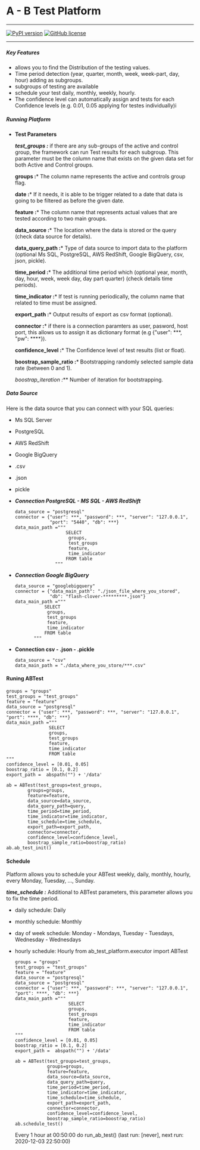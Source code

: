 
# A - B Test Platform

---------------------------

[![PyPI version](https://badge.fury.io/py/abtest.svg)](https://badge.fury.io/py/abtest)
[![GitHub license](https://img.shields.io/github/license/caglanakpinar/abtp)](https://github.com/caglanakpinar/abtp/blob/master/LICENSE)

----------------------------

##### Key Features

-   allows you to find the Distribution of the testing values.
-   Time period detection (year, quarter, month, week, week-part, day, hour) adding as subgroups.
-   subgroups of testing are available
-   schedule your test daily, monthly, weekly, hourly.
-   The confidence level can automatically assign and tests for each Confidence levels (e.g. 0.01, 0.05 applying for testes individually)i

##### Running Platform

- **Test Parameters**
    
    ***test_groups :*** if there are any sub-groups of the active and control group, the framework can run Test results for each subgroup. This parameter must be the column name that exists on the given data set for both Active and Control groups.
    
    **groups :*** The column name represents the active and controls group flag.
    
    **date :*** If it needs, it is able to be trigger related to a date that data is going to be filtered as before the given date.
    
    **feature :*** The column name that represents actual values that are tested according to two main groups.
    
    **data_source :*** The location where the data is stored or the query (check data source for details).
    
    **data_query_path :*** Type of data source to import data to the platform (optional Ms SQL, PostgreSQL, AWS RedShift, Google BigQuery, csv, json, pickle).
    
    **time_period :*** The additional time period which (optional year, month, day, hour, week, week day, day part quarter) (check details time periods).
    
    **time_indicator :*** If test is running periodically, the column name that related to time must be assigned.
    
    **export_path :*** Output results of export as csv format (optional).
    
    **connector :*** if there is a connection paramters as user, pasword, host port, this allows us to assign it as dictionary format (e.g {"user": ***, "pw": ****}).
    
    **confidence_level :*** The Confidence level of test results (list or float).
    
    **boostrap_sample_ratio :*** Bootstrapping randomly selected sample data rate (between 0 and 1).
    
    *boostrap_iteration :*** Number of iteration for bootstrapping.
    
    
    

##### Data Source
Here is the data source that you can connect with your SQL queries:

- Ms SQL Server
- PostgreSQL
- AWS RedShift
- Google BigQuery
- .csv
- .json
- pickle
    
-   ***Connection PostgreSQL - MS SQL - AWS RedShift***
    
        data_source = "postgresql"
        connector = {"user": ***, "password": ***, "server": "127.0.0.1", 
                     "port": "5440", "db": ***}
        data_main_path ="""
                           SELECT                             
                            groups,
                            test_groups
                            feature,
                            time_indicator
                           FROM table
                       """
        
        
-   ***Connection Google BigQuery***
        
        data_source = "googlebigquery"
        connector = {"data_main_path": "./json_file_where_you_stored", 
                     "db": "flash-clover-*********.json"}
        data_main_path ="""
                   SELECT                             
                    groups,
                    test_groups
                    feature,
                    time_indicator
                   FROM table
               """

-   **Connection csv - .json - .pickle** 
        
        data_source = "csv"
        data_main_path = "./data_where_you_store/***.csv"
        
   
#### Runing ABTest
    
    groups = "groups"
    test_groups = "test_groups"
    feature = "feature"
    data_source = "postgresql"
    connector = {"user": ***, "password": ***, "server": "127.0.0.1", 
    "port": ****, "db": ***}
    data_main_path ="""
                    SELECT                             
                    groups,
                    test_groups
                    feature,
                    time_indicator
                    FROM table
    """
    confidence_level = [0.01, 0.05]
    boostrap_ratio = [0.1, 0.2]
    export_path =  abspath("") + '/data'
    
    ab = ABTest(test_groups=test_groups, 
            groups=groups, 
            feature=feature, 
            data_source=data_source,
            data_query_path=query, 
            time_period=time_period, 
            time_indicator=time_indicator,
            time_schedule=time_schedule,
            export_path=export_path, 
            connector=connector, 
            confidence_level=confidence_level, 
            boostrap_sample_ratio=boostrap_ratio)
    ab.ab_test_init()
    
    
#### Schedule

Platform allows you to schedule your ABTest weekly, daily, monthly, hourly, every Monday, Tuesday, ..., Sunday.
    
***time_schedule :*** Additional to ABTest parameters, this parameter allows you to fix the time period.
-   daily schedule: Daily
-   monthly schedule: Monthly
-   day of week schedule: Monday - Mondays, Tuesday - Tuesdays, Wednesday - Wednesdays
-   hourly schedule: Hourly from ab_test_platform.executor import ABTest 

        groups = "groups"
        test_groups = "test_groups"
        feature = "feature"
        data_source = "postgresql"
        data_source = "postgresql"
        connector = {"user": ***, "password": ***, "server": "127.0.0.1", 
        "port": ****, "db": ***}
        data_main_path ="""
                            SELECT                             
                            groups,
                            test_groups
                            feature,
                            time_indicator
                            FROM table
        """
        confidence_level = [0.01, 0.05]
        boostrap_ratio = [0.1, 0.2]
        export_path =  abspath("") + '/data'
        
        ab = ABTest(test_groups=test_groups, 
                    groups=groups, 
                    feature=feature, 
                    data_source=data_source,
                    data_query_path=query, 
                    time_period=time_period, 
                    time_indicator=time_indicator,
                    time_schedule=time_schedule,
                    export_path=export_path, 
                    connector=connector, 
                    confidence_level=confidence_level, 
                    boostrap_sample_ratio=boostrap_ratio)
        ab.schedule_test()
                    
        
    Every 1 hour at 00:50:00 do run_ab_test() (last run: [never], next run: 2020-12-03 22:50:00)


    

    